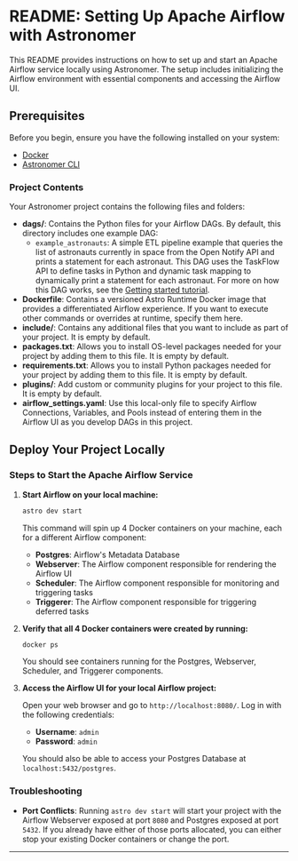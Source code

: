 # README: Setting Up Apache Airflow with Astronomer

This README provides instructions on how to set up and start an Apache Airflow service locally using Astronomer. The setup includes initializing the Airflow environment with essential components and accessing the Airflow UI.

## Prerequisites

Before you begin, ensure you have the following installed on your system:

- [Docker](https://www.docker.com/get-started)
- [Astronomer CLI](https://docs.astronomer.io/astro/cli/install-cli)

### Project Contents

Your Astronomer project contains the following files and folders:

- **dags/**: Contains the Python files for your Airflow DAGs. By default, this directory includes one example DAG:
  - `example_astronauts`: A simple ETL pipeline example that queries the list of astronauts currently in space from the Open Notify API and prints a statement for each astronaut. This DAG uses the TaskFlow API to define tasks in Python and dynamic task mapping to dynamically print a statement for each astronaut. For more on how this DAG works, see the [Getting started tutorial](https://docs.astronomer.io/learn/get-started-with-airflow).
- **Dockerfile**: Contains a versioned Astro Runtime Docker image that provides a differentiated Airflow experience. If you want to execute other commands or overrides at runtime, specify them here.
- **include/**: Contains any additional files that you want to include as part of your project. It is empty by default.
- **packages.txt**: Allows you to install OS-level packages needed for your project by adding them to this file. It is empty by default.
- **requirements.txt**: Allows you to install Python packages needed for your project by adding them to this file. It is empty by default.
- **plugins/**: Add custom or community plugins for your project to this file. It is empty by default.
- **airflow_settings.yaml**: Use this local-only file to specify Airflow Connections, Variables, and Pools instead of entering them in the Airflow UI as you develop DAGs in this project.

## Deploy Your Project Locally

### Steps to Start the Apache Airflow Service

1. **Start Airflow on your local machine:**

    ```bash
    astro dev start
    ```

    This command will spin up 4 Docker containers on your machine, each for a different Airflow component:

    - **Postgres**: Airflow's Metadata Database
    - **Webserver**: The Airflow component responsible for rendering the Airflow UI
    - **Scheduler**: The Airflow component responsible for monitoring and triggering tasks
    - **Triggerer**: The Airflow component responsible for triggering deferred tasks

2. **Verify that all 4 Docker containers were created by running:**

    ```bash
    docker ps
    ```

    You should see containers running for the Postgres, Webserver, Scheduler, and Triggerer components.

3. **Access the Airflow UI for your local Airflow project:**

    Open your web browser and go to `http://localhost:8080/`. Log in with the following credentials:

    - **Username**: `admin`
    - **Password**: `admin`

    You should also be able to access your Postgres Database at `localhost:5432/postgres`.

### Troubleshooting

- **Port Conflicts**: Running `astro dev start` will start your project with the Airflow Webserver exposed at port `8080` and Postgres exposed at port `5432`. If you already have either of those ports allocated, you can either stop your existing Docker containers or change the port.
---
